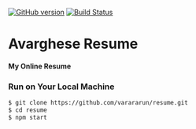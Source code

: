 [![GitHub version](https://badge.fury.io/gh/varararun%2Fresume.svg)](https://badge.fury.io/gh/varararun%2Fresume)
[![Build Status](https://travis-ci.org/varararun/resume.svg?branch=master)](https://travis-ci.org/varararun/resume) 

# Avarghese Resume

#### My Online Resume

### Run on Your Local Machine
```bash
$ git clone https://github.com/varararun/resume.git
$ cd resume
$ npm start
```  
